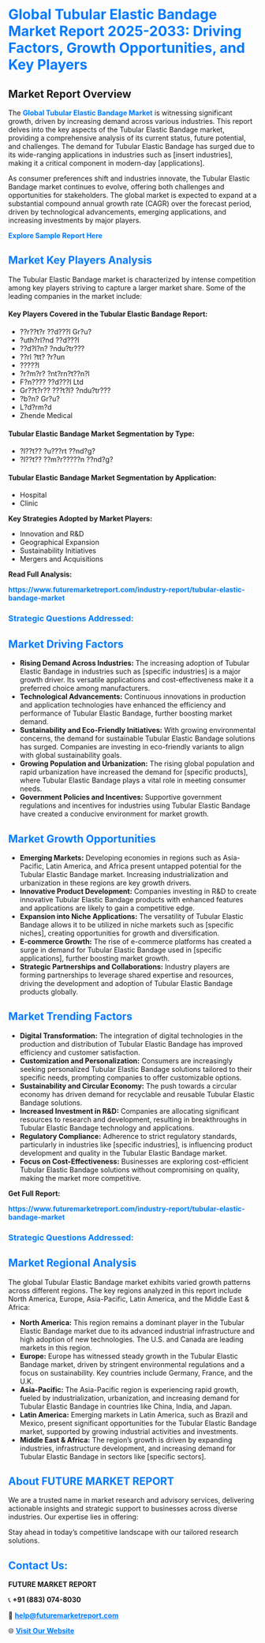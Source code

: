 <h1 style="color: #007BFF;">Global Tubular Elastic Bandage Market Report 2025-2033: Driving Factors, Growth Opportunities, and Key Players</h1>

<section id="overview">
<h2>Market Report Overview</h2>
<p>The <a href="https://www.futuremarketreport.com/industry-report/tubular-elastic-bandage-market" style="color: #007BFF; text-decoration: none;"><strong>Global Tubular Elastic Bandage Market</strong></a> is witnessing significant growth, driven by increasing demand across various industries. This report delves into the key aspects of the Tubular Elastic Bandage market, providing a comprehensive analysis of its current status, future potential, and challenges. The demand for Tubular Elastic Bandage has surged due to its wide-ranging applications in industries such as [insert industries], making it a critical component in modern-day [applications].</p>
<p>As consumer preferences shift and industries innovate, the Tubular Elastic Bandage market continues to evolve, offering both challenges and opportunities for stakeholders. The global market is expected to expand at a substantial compound annual growth rate (CAGR) over the forecast period, driven by technological advancements, emerging applications, and increasing investments by major players.</p>
</section>

<section id="overview">
<p><a href="https://www.futuremarketreport.com/request-sample/reportId=79268" style="color: #007BFF; text-decoration: none;"><strong>Explore Sample Report Here</strong></a></p>
</section>

<section id="key-players">
<h2 style="color: #007BFF;">Market Key Players Analysis</h2>
<p>The Tubular Elastic Bandage market is characterized by intense competition among key players striving to capture a larger market share. Some of the leading companies in the market include:</p>
<h4>Key Players Covered in the Tubular Elastic Bandage Report:</h4>
<ul><li>??r??t?r ??d???l Gr?u?</li><li>?uth?rl?nd ??d???l</li><li>??d?l?n? ?ndu?tr???</li><li>??rl ?tt? ?r?un</li><li>?????l</li><li>?r?m?r? ?nt?rn?t??n?l</li><li>F?n???? ??d???l Ltd</li><li>Gr??t?r?? ???t?l? ?ndu?tr???</li><li>?b?n? Gr?u?</li><li>L?d?rm?d</li><li>Zhende Medical</li></ul>
<h4>Tubular Elastic Bandage Market Segmentation by Type:</h4>
<ul><li>?l??t?? ?u???rt ??nd?g?</li><li>?l??t?? ??m?r?????n ??nd?g?</li></ul>

<h4>Tubular Elastic Bandage Market Segmentation by Application:</h4>
<ul><li>Hospital</li><li>Clinic</li></ul>
<p><strong>Key Strategies Adopted by Market Players:</strong></p>
<ul>
<li>Innovation and R&D</li>
<li>Geographical Expansion</li>
<li>Sustainability Initiatives</li>
<li>Mergers and Acquisitions</li>
</ul>
</section>

<section>
<p><strong>Read Full Analysis: </strong></p><a href="https://www.futuremarketreport.com/industry-report/tubular-elastic-bandage-market" style="color: #007BFF; text-decoration: none;"><strong>https://www.futuremarketreport.com/industry-report/tubular-elastic-bandage-market</strong></a>
<h3 style="color: #007BFF;">Strategic Questions Addressed:</h3>
</section>

<section id="driving-factors">
<h2 style="color: #007BFF;">Market Driving Factors</h2>
<ul>
<li><strong>Rising Demand Across Industries:</strong> The increasing adoption of Tubular Elastic Bandage in industries such as [specific industries] is a major growth driver. Its versatile applications and cost-effectiveness make it a preferred choice among manufacturers.</li>
<li><strong>Technological Advancements:</strong> Continuous innovations in production and application technologies have enhanced the efficiency and performance of Tubular Elastic Bandage, further boosting market demand.</li>
<li><strong>Sustainability and Eco-Friendly Initiatives:</strong> With growing environmental concerns, the demand for sustainable Tubular Elastic Bandage solutions has surged. Companies are investing in eco-friendly variants to align with global sustainability goals.</li>
<li><strong>Growing Population and Urbanization:</strong> The rising global population and rapid urbanization have increased the demand for [specific products], where Tubular Elastic Bandage plays a vital role in meeting consumer needs.</li>
<li><strong>Government Policies and Incentives:</strong> Supportive government regulations and incentives for industries using Tubular Elastic Bandage have created a conducive environment for market growth.</li>
</ul>
</section>

<section id="growth-opportunities">
<h2 style="color: #007BFF;">Market Growth Opportunities</h2>
<ul>
<li><strong>Emerging Markets:</strong> Developing economies in regions such as Asia-Pacific, Latin America, and Africa present untapped potential for the Tubular Elastic Bandage market. Increasing industrialization and urbanization in these regions are key growth drivers.</li>
<li><strong>Innovative Product Development:</strong> Companies investing in R&D to create innovative Tubular Elastic Bandage products with enhanced features and applications are likely to gain a competitive edge.</li>
<li><strong>Expansion into Niche Applications:</strong> The versatility of Tubular Elastic Bandage allows it to be utilized in niche markets such as [specific niches], creating opportunities for growth and diversification.</li>
<li><strong>E-commerce Growth:</strong> The rise of e-commerce platforms has created a surge in demand for Tubular Elastic Bandage used in [specific applications], further boosting market growth.</li>
<li><strong>Strategic Partnerships and Collaborations:</strong> Industry players are forming partnerships to leverage shared expertise and resources, driving the development and adoption of Tubular Elastic Bandage products globally.</li>
</ul>
</section>

<section id="trending-factors">
<h2 style="color: #007BFF;">Market Trending Factors</h2>
<ul>
<li><strong>Digital Transformation:</strong> The integration of digital technologies in the production and distribution of Tubular Elastic Bandage has improved efficiency and customer satisfaction.</li>
<li><strong>Customization and Personalization:</strong> Consumers are increasingly seeking personalized Tubular Elastic Bandage solutions tailored to their specific needs, prompting companies to offer customizable options.</li>
<li><strong>Sustainability and Circular Economy:</strong> The push towards a circular economy has driven demand for recyclable and reusable Tubular Elastic Bandage solutions.</li>
<li><strong>Increased Investment in R&D:</strong> Companies are allocating significant resources to research and development, resulting in breakthroughs in Tubular Elastic Bandage technology and applications.</li>
<li><strong>Regulatory Compliance:</strong> Adherence to strict regulatory standards, particularly in industries like [specific industries], is influencing product development and quality in the Tubular Elastic Bandage market.</li>
<li><strong>Focus on Cost-Effectiveness:</strong> Businesses are exploring cost-efficient Tubular Elastic Bandage solutions without compromising on quality, making the market more competitive.</li>
</ul>
</section>

<section>
<p><strong>Get Full Report: </strong></p><a href="https://www.futuremarketreport.com/industry-report/tubular-elastic-bandage-market" style="color: #007BFF; text-decoration: none;"><strong>https://www.futuremarketreport.com/industry-report/tubular-elastic-bandage-market</strong></a>
<h3 style="color: #007BFF;">Strategic Questions Addressed:</h3>
</section>


<section id="regional-analysis">
<h2 style="color: #007BFF;">Market Regional Analysis</h2>
<p>The global Tubular Elastic Bandage market exhibits varied growth patterns across different regions. The key regions analyzed in this report include North America, Europe, Asia-Pacific, Latin America, and the Middle East & Africa:</p>
<ul>
<li><strong>North America:</strong> This region remains a dominant player in the Tubular Elastic Bandage market due to its advanced industrial infrastructure and high adoption of new technologies. The U.S. and Canada are leading markets in this region.</li>
<li><strong>Europe:</strong> Europe has witnessed steady growth in the Tubular Elastic Bandage market, driven by stringent environmental regulations and a focus on sustainability. Key countries include Germany, France, and the U.K.</li>
<li><strong>Asia-Pacific:</strong> The Asia-Pacific region is experiencing rapid growth, fueled by industrialization, urbanization, and increasing demand for Tubular Elastic Bandage in countries like China, India, and Japan.</li>
<li><strong>Latin America:</strong> Emerging markets in Latin America, such as Brazil and Mexico, present significant opportunities for the Tubular Elastic Bandage market, supported by growing industrial activities and investments.</li>
<li><strong>Middle East & Africa:</strong> The region’s growth is driven by expanding industries, infrastructure development, and increasing demand for Tubular Elastic Bandage in sectors like [specific sectors].</li>
</ul>
</section>

<footer>
<h2 style="color: #007BFF;">About FUTURE MARKET REPORT</h2>
<p>We are a trusted name in market research and advisory services, delivering actionable insights and strategic support to businesses across diverse industries. Our expertise lies in offering:</p>

<p>Stay ahead in today’s competitive landscape with our tailored research solutions.</p>

<h2 style="color: #007BFF;">Contact Us:</h2>
<p><strong>FUTURE MARKET REPORT</strong></p>
<p>📞 <strong>+91 (883) 074-8030</strong></p>
<p>📧 <strong><a href="mailto:help@futuremarketreport.com" style="color: #007BFF;">help@futuremarketreport.com</a></strong></p>
<p>🌐 <strong><a href="https://www.futuremarketreport.com/" style="color: #007BFF;">Visit Our Website</a></strong></p>
</footer>